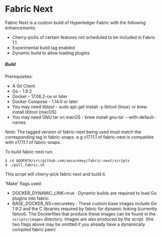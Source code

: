 # Fabric Next

Fabric Next is a custom build of Hyperledger Fabric with the following enhancements:
- Cherry-picks of certain features not scheduled to be included in Fabric 1.1
- Experimental build tag enabled
- Dynamic build to allow loading plugins

##### Build

Prerequisites:
- A Git Client
- Go - 1.9.2
- Docker - 17.06.2-ce or later
- Docker Compose - 1.14.0 or later
- You may need libtool - sudo apt-get install -y libtool (linux) or brew install libtool (macOS)
- You may need GNU tar on macOS -  brew install gnu-tar --with-default-names

*Note:* The tagged version of fabric-next being used must match the corresponding tag in fabric-snaps. e.g v17.11.1 of fabric-next is compatible with v17.11.1 of fabric-snaps.

To build fabric next run:
```
$ cd $GOPATH/src/github.com/securekey/fabric-next/scripts
$ ./pull_fabric.sh
```
This script will cherry-pick fabric next and build it.

'Make' flags used:
- DOCKER_DYNAMIC_LINK=true : Dynamic builds are required to load Go plugins into fabric.
- BASE_DOCKER_NS=securekey : These custom base images include Go 1.9.2 and the C libraries required by fabric for dynamic linking (currently libtool). The Dockerfiles that produce these images can be found in the `scripts/images` directory. Images are also produced by the script.
(the two flags above may be omitted if you already have a dynamically compiled fabric peer)
